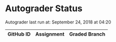 # Autograder Status
Autograder last run at: September 24, 2018 at 04:20

| GitHub ID | Assignment | Graded Branch |
|-----------|------------|---------------|
